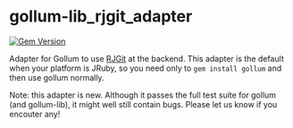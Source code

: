 gollum-lib_rjgit_adapter
========================
[![Gem Version](https://badge.fury.io/rb/gollum-rjgit_adapter.svg)](http://badge.fury.io/rb/gollum-rjgit_adapter)

Adapter for Gollum to use [RJGit](https://github.com/repotag/rjgit) at the backend. This adapter is the default when your platform is JRuby, so you need only to `gem install gollum` and then use gollum normally.

Note: this adapter is new. Although it passes the full test suite for gollum (and gollum-lib), it might well still contain bugs. Please let us know if you encouter any!
